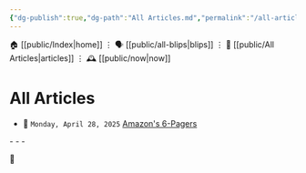 ```yaml
---
{"dg-publish":true,"dg-path":"All Articles.md","permalink":"/all-articles/"}
---
```



<div class="transclusion internal-embed is-loaded"><div class="markdown-embed">




🏠 [[public/Index\|home]]  ⋮ 🗣️ [[public/all-blips\|blips]] ⋮  📝 [[public/All Articles\|articles]]  ⋮ 🕰️ [[public/now\|now]]


</div></div>

# All Articles
<div><ul class="dataview list-view-ul"><li><span>📆 <code>Monday, April 28, 2025</code> <a data-tooltip-position="top" aria-label="public/Amazon 6 pager" data-href="public/Amazon 6 pager" href="public/Amazon 6 pager" class="internal-link" target="_blank" rel="noopener nofollow">Amazon's 6-Pagers</a></span></li></ul></div>
- - -
 
👾
